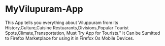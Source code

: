 # MyVilupuram-App
This App tells you everything about Viluppuram from its History,Culture,Cuisine Restuarants,Divisions,Popular Tourist Spots,Climate,Transportation, Must Try App for Tourists." It Can be Sumitted to Firefox Marketplace for using it in Firefox Os Mobile Devices.
